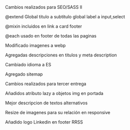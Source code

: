 Cambios realizados para SEO/SASS II

@extend 
	Global titulo a subtitulo
	global label a input,select

@mixin incluidos en link a
	card 
	footer
	
@each usado en footer de todas las paginas

Modificado imagenes a webp

Agregadas descripciones en titulos y meta description

Cambiado idioma a ES

Agregado sitemap

Cambios realizados para tercer entrega

Añadidos atributo lazy a objetos img en portada

Mejor descripcion de textos alternativos

Resize de imagenes para su relación en responsive

Añadido logo Linkedin en footer RRSS